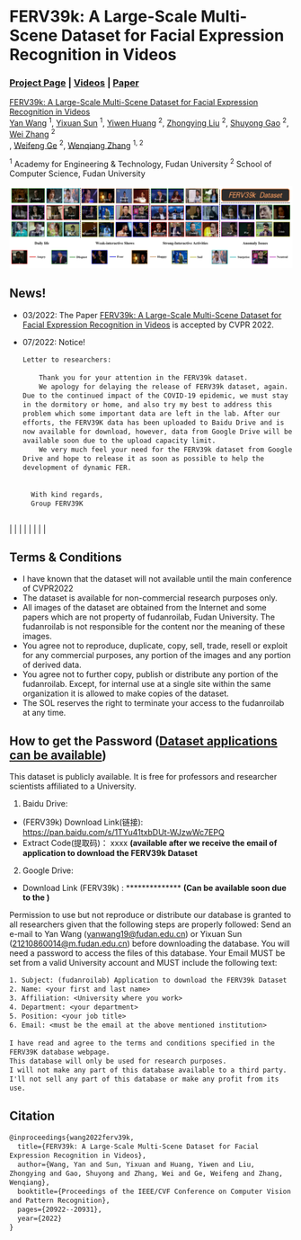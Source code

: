 # FERV39k: A Large-Scale Multi-Scene Dataset for Facial Expression Recognition in Videos

### [Project Page](https://wangyanckxx.github.io/Proj_CVPR2022_FERV39k.html) | [Videos](#) | [Paper](https://openaccess.thecvf.com/content/CVPR2022/papers/Wang_FERV39k_A_Large-Scale_Multi-Scene_Dataset_for_Facial_Expression_Recognition_in_CVPR_2022_paper.pdf)

[FERV39k: A Large-Scale Multi-Scene Dataset for Facial Expression Recognition in Videos](https://openaccess.thecvf.com/content/CVPR2022/papers/Wang_FERV39k_A_Large-Scale_Multi-Scene_Dataset_for_Facial_Expression_Recognition_in_CVPR_2022_paper.pdf) <br>
 [Yan Wang](https://wangyanckxx.github.io/) <sup>1</sup>,
 [Yixuan Sun](http://www.fudanroilab.com/2019/10/07/YixuanSun.html) <sup>1</sup>,
 [Yiwen Huang](#) <sup>2</sup>,
 [Zhongying Liu](http://www.fudanroilab.com/2019/01/17/ZhongyingLiu.html) <sup>2</sup>,
 [Shuyong Gao](http://www.fudanroilab.com/2020/07/01/ShuyongGao.html) <sup>2</sup>,
 [Wei Zhang](https://faculty.fudan.edu.cn/zhangwei1234/zh_CN/jsxx/161831/jsxx/jsxx.htm) <sup>2</sup> <br>,
 [Weifeng Ge](http://www.weifengge.net/) <sup>2</sup>,
 [Wenqiang Zhang](http://faet.fudan.edu.cn/17/bb/c13532a137147/page.htm) <sup>1, 2</sup>

<sup>1</sup> Academy for Engineering & Technology, Fudan University
<sup>2</sup> School of Computer Science, Fudan University <br>

![总体介绍](./image/总体介绍.png)


## News!

- 03/2022: The Paper [FERV39k: A Large-Scale Multi-Scene Dataset for Facial Expression Recognition in Videos](https://arxiv.org/abs/2203.09463) is accepted by CVPR 2022.

- 07/2022: Notice!

  ```
  Letter to researchers:
      
      Thank you for your attention in the FERV39k dataset.
      We apology for delaying the release of FERV39k dataset, again. Due to the continued impact of the COVID-19 epidemic, we must stay in the dormitory or home, and also try my best to address this problem which some important data are left in the lab. After our efforts, the FERV39K data has been uploaded to Baidu Drive and is now available for download, however, data from Google Drive will be available soon due to the upload capacity limit.
      We very much feel your need for the FERV39k dataset from Google Drive and hope to release it as soon as possible to help the development of dynamic FER.
    					                   
                                                
    With kind regards,
    Group FERV39K
    
  ```

  <!--  Since the arxiv version of our CVPR paper is available, we are glad to receive several 
  application emails of FERV39K. However, our work especially the dataset is still 
  under the check of the CVPR conference and the formal version of paper is not published. As a 
  result, the dataset will not be available until the main conference of CVPR2022 is held. 
  During this time, we will gradually make the project webpage, 
  the baseline project and the FERV39K shortcut publicly available.-->

  

<!-- ## Model Zoo

<center>


| Model          | Backbone | Pre-trained | Fine-tuned | WAR/UAR     | Trained-model                           | Val-Results                       | # of Parameters |
| -------------- | -------- | ----------- | ---------- | ----------- | --------------------------------------- | --------------------------------- | --------------- |
| ResNet18       | ResNet18 | -           | -          | 39.33/30.30 | [FERV39k-train-ResNet18](#)             | [FERV39k-val-ResNet18](#)         | 17M             |
| ResNet50       | ResNet50 | -           | -          | 30.57/22.47 | [FERV39k-train-ResNet50](#)             | [FERV39k-val-ResNet50](#)         | 124M            |
| VGG13          | VGG13    | -           | -          | 41.02/31.19 | [FERV39k-train-VGG13](#)                | [FERV39k-val-VGG13](#)            | 128M            |
| VGG16          | VGG16    | -           | -          | 41.66/32.01 | [FERV39k-train-VGG16](#)                | [FERV39k-val-VGG16](#)            | 134M            |
| R18-LSTM       | ResNet18 | -           | -          | 42.59/30.92 | [FERV39k-train-R18-LSTM](#)             | [FERV39k-val-R18-LSTM](#)         | 132M            |
| R50-LSTM       | ResNet50 | -           | -          | 40.75/32.12 | [FERV39k-train-R50-LSTM](#)             | [FERV39k-val-R50-LSTM](#)         | 57M             |
| VGG13-LSTM     | VGG13    | -           | -          | 43.37/32.41 | [FERV39k-train-VGG13-LSTM](#)           | [FERV39k-val-VGG13-LSTM](#)       | 133M            |
| VGG16-LSTM     | VGG16    | -           | -          | 41.70/30.93 | [FERV39k-train-VGG16-LSTM](#)           | [FERV39k-val-VGG16-LSTM](#)       | 138M            |
| C3D            | C3D      | -           | -          | 31.69/22.68 | [FERV39k-train-C3D](#)                  | [FERV39k-val-C3D](#)              | 78M             |
| I3D            | I3D      | -           | -          | 38.78/30.17 | [FERV39k-train-I3D](#)                  | [FERV39k-val-I3D](#)              | 12M             |
| 3D-R18         | ResNet18 | -           | -          | 37.57/26.67 | [FERV39k-train-3D-R18](#)               | [FERV39k-val-3D-R18](#)           | 33M             |
| Two C3D        | C3D      | -           | -          | 41.77/30.72 | [FERV39k-train-Two-C3D](#)              | [FERV39k-val-Two-C3D](#)          | 97M             |
| Two I3D        | I3D      | -           | -          | 41.30/31.01 | [FERV39k-train-Two-I3D](#)              | [FERV39k-val-Two-I3D](#)          | 26M             |
| Two 3D-R18     | ResNet18 | -           | -          | 42.28/30.55 | [FERV39k-train-Two-3D-R18](#)           | [FERV39k-val-Two-3D-R18](#)       | 67M             |
| Two R18-LSTM   | ResNet18 | -           | -          | 43.20/31.28 | [FERV39k-train-Two-R18-LSTM](#)         | [FERV39k-val-Two-R18-LSTM](#)     | 27M             |
| Two VGG13-LSTM | VGG13    | -           | -          | 44.54/32.79 | [FERV39k-train-Two-VGG13-LSTM](#)       | [FERV39k-val-Two-VGG13-LSTM](#)   | 144M            |
| RS18-LSTM      | ResNet18 | MS-Celeb-1M | FERV39k    | 41.XX/31.XX | [FERV39k-train-R18-LSTM-MS-Celeb-1M](#) | [FERV39k-val-LSTM-MS-Celeb-1M](#) | 132M            |
| RS18-LSTM      | ResNet18 | DFEW        | FERV39k    | 41.XX/29.XX | [FERV39k-train-R18-LSTM-DFEW](#)        | [FERV39k-val-LSTM-DFEW](#)        | 132M            |
| RS50-LSTM      | ResNet50 | MS-Celeb-1M | FERV39k    | 46.XX/34.XX | [FERV39k-train-R50-LSTM-MS-Celeb-1M](#) | [FERV39k-val-LSTM-MS-Celeb-1M](#) | 57M             |
| RS50-LSTM      | ResNet50 | DFEW        | FERV39k    | 41.XX/29.XX | [FERV39k-train-R50-LSTM-DFEW](#)        | [FERV39k-val-LSTM-DFEW](#)        | 57M             |
| -->            |          |             |            |             |                                         |                                   |                 |

## Terms & Conditions

- I have known that the dataset will not available until the main conference of CVPR2022
- The dataset is available for non-commercial research purposes only.
- All images of the dataset are obtained from the Internet and some papers which are not property of fudanroilab, Fudan University. The fudanroilab is not responsible for the content nor the meaning of these images.
- You agree not to reproduce, duplicate, copy, sell, trade, resell or exploit for any commercial purposes, any portion of the images and any portion of derived data.
- You agree not to further copy, publish or distribute any portion of the fudanroilab. Except, for internal use at a single site within the same organization it is allowed to make copies of the dataset.
- The SOL reserves the right to terminate your access to the fudanroilab at any time.

## How to get the Password (**<u>Dataset applications can be available</u>**)

This dataset is publicly available. It is free for professors and researcher scientists affiliated to a University.

1. Baidu Drive:

* (FERV39k) Download Link(链接): https://pan.baidu.com/s/1TYu41txbDUt-WJzwWc7EPQ  
* Extract Code(提取码)： xxxx **(available after we receive the email of application to download the FERV39k Dataset**

2. Google Drive:

* Download Link (FERV39k) : **************  **(Can be available soon due to the )**

Permission to use but not reproduce or distribute our database is granted to all researchers given that the following steps are properly followed:
Send an e-mail to Yan Wang (yanwang19@fudan.edu.cn) or Yixuan Sun (21210860014@m.fudan.edu.cn) before downloading the database. You will need a password to access the files of this database. Your Email MUST be set from a valid University account and MUST include the following text:

```
1. Subject: (fudanroilab) Application to download the FERV39k Dataset          
2. Name: <your first and last name>
3. Affiliation: <University where you work>
4. Department: <your department>
5. Position: <your job title>
6. Email: <must be the email at the above mentioned institution>

I have read and agree to the terms and conditions specified in the FERV39K database webpage. 
This database will only be used for research purposes. 
I will not make any part of this database available to a third party. 
I'll not sell any part of this database or make any profit from its use.
```

 

## Citation

```
@inproceedings{wang2022ferv39k,
  title={FERV39k: A Large-Scale Multi-Scene Dataset for Facial Expression Recognition in Videos},
  author={Wang, Yan and Sun, Yixuan and Huang, Yiwen and Liu, Zhongying and Gao, Shuyong and Zhang, Wei and Ge, Weifeng and Zhang, Wenqiang},
  booktitle={Proceedings of the IEEE/CVF Conference on Computer Vision and Pattern Recognition},
  pages={20922--20931},
  year={2022}
}
```
